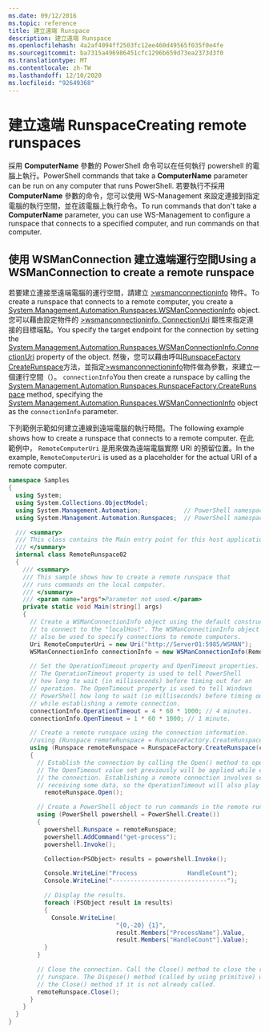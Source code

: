 ```yaml
---
ms.date: 09/12/2016
ms.topic: reference
title: 建立遠端 Runspace
description: 建立遠端 Runspace
ms.openlocfilehash: 4a2af4094ff2503fc12ee460d49565f035f0e4fe
ms.sourcegitcommit: ba7315a496986451cfc1296b659d73ea2373d3f0
ms.translationtype: MT
ms.contentlocale: zh-TW
ms.lasthandoff: 12/10/2020
ms.locfileid: "92649368"
---
```

# <a name="creating-remote-runspaces"></a><span data-ttu-id="dff4d-103">建立遠端 Runspace</span><span class="sxs-lookup"><span data-stu-id="dff4d-103">Creating remote runspaces</span></span>

<span data-ttu-id="dff4d-104">採用 **ComputerName** 參數的 PowerShell 命令可以在任何執行 powershell 的電腦上執行。</span><span class="sxs-lookup"><span data-stu-id="dff4d-104">PowerShell commands that take a **ComputerName** parameter can be run on any computer that runs PowerShell.</span></span> <span data-ttu-id="dff4d-105">若要執行不採用 **ComputerName** 參數的命令，您可以使用 WS-Management 來設定連接到指定電腦的執行空間，並在該電腦上執行命令。</span><span class="sxs-lookup"><span data-stu-id="dff4d-105">To run commands that don't take a **ComputerName** parameter, you can use WS-Management to configure a runspace that connects to a specified computer, and run commands on that computer.</span></span>

## <a name="using-a-wsmanconnection-to-create-a-remote-runspace"></a><span data-ttu-id="dff4d-106">使用 WSManConnection 建立遠端運行空間</span><span class="sxs-lookup"><span data-stu-id="dff4d-106">Using a WSManConnection to create a remote runspace</span></span>

 <span data-ttu-id="dff4d-107">若要建立連接至遠端電腦的運行空間，請建立 [>wsmanconnectioninfo](/dotnet/api/System.Management.Automation.Runspaces.WSManConnectionInfo) 物件。</span><span class="sxs-lookup"><span data-stu-id="dff4d-107">To create a runspace that connects to a remote computer, you create a [System.Management.Automation.Runspaces.WSManConnectionInfo](/dotnet/api/System.Management.Automation.Runspaces.WSManConnectionInfo) object.</span></span> <span data-ttu-id="dff4d-108">您可以藉由設定物件的 [>wsmanconnectioninfo. ConnectionUri](/dotnet/api/System.Management.Automation.Runspaces.WSManConnectionInfo.ConnectionUri) 屬性來指定連接的目標端點。</span><span class="sxs-lookup"><span data-stu-id="dff4d-108">You specify the target endpoint for the connection by setting the [System.Management.Automation.Runspaces.WSManConnectionInfo.ConnectionUri](/dotnet/api/System.Management.Automation.Runspaces.WSManConnectionInfo.ConnectionUri) property of the object.</span></span> <span data-ttu-id="dff4d-109">然後，您可以藉由呼叫[RunspaceFactory CreateRunspace](/dotnet/api/System.Management.Automation.Runspaces.RunspaceFactory.CreateRunspace)方法，並指定[>wsmanconnectioninfo](/dotnet/api/System.Management.Automation.Runspaces.WSManConnectionInfo)物件做為參數，來建立一個運行空間（）。 `connectionInfo`</span><span class="sxs-lookup"><span data-stu-id="dff4d-109">You then create a runspace by calling the [System.Management.Automation.Runspaces.RunspaceFactory.CreateRunspace](/dotnet/api/System.Management.Automation.Runspaces.RunspaceFactory.CreateRunspace) method, specifying the [System.Management.Automation.Runspaces.WSManConnectionInfo](/dotnet/api/System.Management.Automation.Runspaces.WSManConnectionInfo) object as the `connectionInfo` parameter.</span></span>

 <span data-ttu-id="dff4d-110">下列範例示範如何建立連線到遠端電腦的執行時間。</span><span class="sxs-lookup"><span data-stu-id="dff4d-110">The following example shows how to create a runspace that connects to a remote computer.</span></span> <span data-ttu-id="dff4d-111">在此範例中， `RemoteComputerUri` 是用來做為遠端電腦實際 URI 的預留位置。</span><span class="sxs-lookup"><span data-stu-id="dff4d-111">In the example, `RemoteComputerUri` is used as a placeholder for the actual URI of a remote computer.</span></span>

```csharp
namespace Samples
{
  using System;
  using System.Collections.ObjectModel;
  using System.Management.Automation;            // PowerShell namespace.
  using System.Management.Automation.Runspaces;  // PowerShell namespace.

  /// <summary>
  /// This class contains the Main entry point for this host application.
  /// </summary>
  internal class RemoteRunspace02
  {
    /// <summary>
    /// This sample shows how to create a remote runspace that
    /// runs commands on the local computer.
    /// </summary>
    /// <param name="args">Parameter not used.</param>
    private static void Main(string[] args)
    {
      // Create a WSManConnectionInfo object using the default constructor
      // to connect to the "localHost". The WSManConnectionInfo object can
      // also be used to specify connections to remote computers.
      Uri RemoteComputerUri = new Uri("http://Server01:5985/WSMAN");
      WSManConnectionInfo connectionInfo = new WSManConnectionInfo(RemoteComputerUri);

      // Set the OperationTimeout property and OpenTimeout properties.
      // The OperationTimeout property is used to tell PowerShell
      // how long to wait (in milliseconds) before timing out for an
      // operation. The OpenTimeout property is used to tell Windows
      // PowerShell how long to wait (in milliseconds) before timing out
      // while establishing a remote connection.
      connectionInfo.OperationTimeout = 4 * 60 * 1000; // 4 minutes.
      connectionInfo.OpenTimeout = 1 * 60 * 1000; // 1 minute.

      // Create a remote runspace using the connection information.
      //using (Runspace remoteRunspace = RunspaceFactory.CreateRunspace())
      using (Runspace remoteRunspace = RunspaceFactory.CreateRunspace(connectionInfo))
      {
        // Establish the connection by calling the Open() method to open the runspace.
        // The OpenTimeout value set previously will be applied while establishing
        // the connection. Establishing a remote connection involves sending and
        // receiving some data, so the OperationTimeout will also play a role in this process.
          remoteRunspace.Open();

        // Create a PowerShell object to run commands in the remote runspace.
        using (PowerShell powershell = PowerShell.Create())
        {
          powershell.Runspace = remoteRunspace;
          powershell.AddCommand("get-process");
          powershell.Invoke();

          Collection<PSObject> results = powershell.Invoke();

          Console.WriteLine("Process              HandleCount");
          Console.WriteLine("--------------------------------");

          // Display the results.
          foreach (PSObject result in results)
          {
            Console.WriteLine(
                              "{0,-20} {1}",
                              result.Members["ProcessName"].Value,
                              result.Members["HandleCount"].Value);
          }
        }

        // Close the connection. Call the Close() method to close the remote
        // runspace. The Dispose() method (called by using primitive) will call
        // the Close() method if it is not already called.
        remoteRunspace.Close();
      }
    }
  }
}
```
